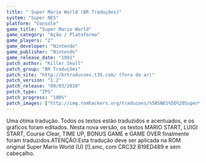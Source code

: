 ```yaml
---
title: " Super Mario World (BR Traduções)"
system: "Super NES"
platform: "Console"
game_title: "Super Mario World"
game_category: "Ação / Plataforma"
game_players: "2"
game_developer: "Nintendo"
game_publisher: "Nintendo"
game_release_date: "1991"
patch_author: "Killer Skull"
patch_group: "BR Traduções"
patch_site: "http://brtraducoes.t35.com/ (fora do ar)"
patch_version: "1.2"
patch_release: "09/03/2010"
patch_type: "IPS"
patch_progress: "100%"
patch_images: ["http://img.romhackers.org/traducoes/%5BSNES%5D%20Super%20Mario%20World%20-%20BR%20Tradu%C3%A7%C3%B5es%20-%201.png","http://img.romhackers.org/traducoes/%5BSNES%5D%20Super%20Mario%20World%20-%20BR%20Tradu%C3%A7%C3%B5es%20-%202.png","http://img.romhackers.org/traducoes/%5BSNES%5D%20Super%20Mario%20World%20-%20BR%20Tradu%C3%A7%C3%B5es%20-%203.png"]
---
```

Uma ótima tradução. Todos os textos estão traduzidos e acentuados, e os gráficos foram editados. Nesta nova versão, os textos MARIO START, LUIGI START, Course Clear, TIME UP, BONUS GAME e GAME OVER finalmente foram traduzidos.ATENÇÃO:Esta tradução deve ser aplicada na ROM original Super Mario World (U) [!].smc, com CRC32 B19ED489 e sem cabeçalho.